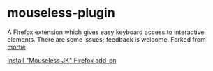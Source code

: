 # mouseless-plugin
A Firefox extension which gives easy keyboard access to interactive elements. There are some issues; feedback is welcome.
Forked from [mortie](https://github.com/mortie/mouseless-plugin).

[Install "Mouseless JK" Firefox add-on](https://addons.mozilla.org/en-CA/firefox/addon/mouseless-jk/)
